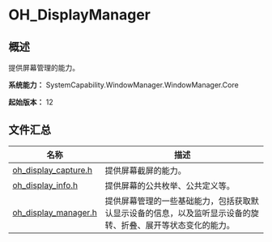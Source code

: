 # OH_DisplayManager

## 概述

提供屏幕管理的能力。

**系统能力：** SystemCapability.WindowManager.WindowManager.Core

**起始版本：** 12
## 文件汇总

| 名称 | 描述 |
| -- | -- |
| [oh_display_capture.h](capi-oh-display-capture-h.md) | 提供屏幕截屏的能力。 |
| [oh_display_info.h](capi-oh-display-info-h.md) | 提供屏幕的公共枚举、公共定义等。 |
| [oh_display_manager.h](capi-oh-display-manager-h.md) | 提供屏幕管理的一些基础能力，包括获取默认显示设备的信息，以及监听显示设备的旋转、折叠、展开等状态变化的能力。 |
